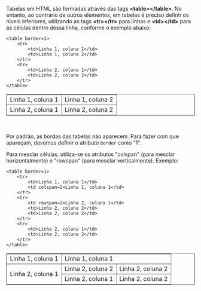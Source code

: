 Tabelas em HTML são formadas através das tags <b><table\></table\></b>. No entanto, ao contrário de outros elementos,
em tabelas é preciso definir os níveis inferiores, utilizando as tags <b><tr\></tr\></b> para linhas e <b><td\></td\></b> 
para as células dentro dessa linha, conforme o exemplo abaixo:

	<table border=1>
		<tr>
			<td>Linha 1, coluna 1</td>
			<td>Linha 1, coluna 2</td>
		</tr>
		<tr>
			<td>Linha 2, coluna 1</td>
			<td>Linha 2, coluna 2</td>
		</tr>
	</table>

	
<table border=1>
	<tr>
		<td>Linha 1, coluna 1</td>
		<td>Linha 1, coluna 2</td>
	</tr>
	<tr>
		<td>Linha 2, coluna 1</td>
		<td>Linha 2, coluna 2</td>
	</tr>
</table><br/>

Por padrão, as bordas das tabelas não aparecem. Para fazer com que apareçam, devemos definir o
atributo `border` como "1".

Para mesclar células, utiliza-se os atributos "colspan" (para mesclar horizontalmente) e "rowspan" (para 
mesclar verticalmente). Exemplo:

	<table border=1>
		<tr>
			<td>Linha 1, coluna 1</td>
			<td colspan=2>Linha 1, coluna 1</td>
		</tr>
		<tr>
			<td rowspan=2>Linha 2, coluna 1</td>
			<td>Linha 2, coluna 2</td>
			<td>Linha 2, coluna 2</td>
		</tr>
		<tr>
			<td>Linha 2, coluna 1</td>
			<td>Linha 2, coluna 2</td>
		</tr>
	</table>

<table border=1>
	<tr>
		<td>Linha 1, coluna 1</td>
		<td colspan=2>Linha 1, coluna 1</td>
	</tr>
	<tr>
		<td rowspan=2>Linha 2, coluna 1</td>
		<td>Linha 2, coluna 2</td>
		<td>Linha 2, coluna 2</td>
	</tr>
	<tr>
		<td>Linha 2, coluna 1</td>
		<td>Linha 2, coluna 2</td>
	</tr>
</table>


